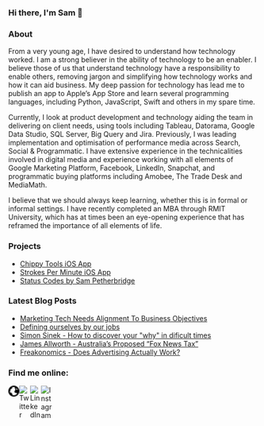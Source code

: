 ### Hi there, I'm Sam 👋

### About

From a very young age, I have desired to understand how technology worked. I am a strong believer in the ability of technology to be an enabler. I believe those of us that understand technology have a responsibility to enable others, removing jargon and simplifying how technology works and how it can aid business. My deep passion for technology has lead me to publish an app to Apple’s App Store and learn several programming languages, including Python, JavaScript, Swift and others in my spare time.

Currently, I look at product development and technology aiding the team in delivering on client needs, using tools including Tableau, Datorama, Google Data Studio, SQL Server, Big Query and Jira. Previously, I was leading implementation and optimisation of performance media across Search, Social & Programmatic. I have extensive experience in the technicalities involved in digital media and experience working with all elements of Google Marketing Platform, Facebook, LinkedIn, Snapchat, and programmatic buying platforms including Amobee, The Trade Desk and MediaMath.

I believe that we should always keep learning, whether this is in formal or informal settings. I have recently completed an MBA through RMIT University, which has at times been an eye-opening experience that has reframed the importance of all elements of life.

### Projects

- [Chippy Tools iOS App][chippyTools]
- [Strokes Per Minute iOS App][websiteSPM]
- [Status Codes by Sam Petherbridge][websitehttpstatus]

### Latest Blog Posts

<!-- BLOG-POST-LIST:START -->
- [Marketing Tech Needs Alignment To Business Objectives](https://peth.me/blog/2021/07/martech-business-alignment/)
- [Defining ourselves by our jobs](https://peth.me/blog/2021/07/why-we-define-ourselves-by-our-jobs/)
- [Simon Sinek - How to discover your "why" in dificult times](https://peth.me/blog/2021/05/simon-sinek/)
- [James Allworth - Australia’s Proposed “Fox News Tax”](https://peth.me/blog/2021/01/james-allworth/)
- [Freakonomics - Does Advertising Actually Work?](https://peth.me/blog/2021/01/freakanomics/)
<!-- BLOG-POST-LIST:END -->

### Find me online:

[<img align="left" alt="Website" width="22px" src="https://raw.githubusercontent.com/iconic/open-iconic/master/svg/globe.svg" />][website]
[<img align="left" alt="Twitter" width="22px" src="https://cdn.jsdelivr.net/npm/simple-icons@v3/icons/twitter.svg" />][twitter]
[<img align="left" alt="LinkedIn" width="22px" src="https://cdn.jsdelivr.net/npm/simple-icons@v3/icons/linkedin.svg" />][linkedin]
[<img align="left" alt="Instagram" width="22px" src="https://cdn.jsdelivr.net/npm/simple-icons@v3/icons/instagram.svg" />][instagram]

<!-- <br /> -->

<!-- ### Languages and Tools:

<img align="left" alt="Django" width="26px" src="https://github.com/github/explore/raw/master/topics/django/django.png" />
<img align="left" alt="Git" width="26px" src="https://raw.githubusercontent.com/github/explore/80688e429a7d4ef2fca1e82350fe8e3517d3494d/topics/git/git.png" />
<img align="left" alt="GitHub" width="26px" src="https://raw.githubusercontent.com/github/explore/78df643247d429f6cc873026c0622819ad797942/topics/github/github.png" />
<img align="left" alt="HTML" width="26px" src="https://github.com/github/explore/raw/master/topics/html/html.png" />
<img align="left" alt="iOS" width="26px" src="https://github.com/github/explore/raw/80688e429a7d4ef2fca1e82350fe8e3517d3494d/topics/ios/ios.png" />
<img align="left" alt="JavaScript" width="26px" src="https://raw.githubusercontent.com/github/explore/80688e429a7d4ef2fca1e82350fe8e3517d3494d/topics/javascript/javascript.png" />
<img align="left" alt="Jekyll" width="26px" src="https://github.com/github/explore/raw/master/topics/jekyll/jekyll.png" />
<img align="left" alt="MySQL" width="26px" src="https://raw.githubusercontent.com/github/explore/80688e429a7d4ef2fca1e82350fe8e3517d3494d/topics/mysql/mysql.png" />
<img align="left" alt="Python" width="26px" src="https://github.com/github/explore/raw/master/topics/python/python.png" />
<img align="left" alt="SQL" width="26px" src="https://raw.githubusercontent.com/github/explore/80688e429a7d4ef2fca1e82350fe8e3517d3494d/topics/sql/sql.png" />
<img align="left" alt="Swift" width="26px" src="https://github.com/github/explore/raw/master/topics/swift/swift.png" /> -->

[website]: https://peth.me
[twitter]: https://www.twitter.com/MrSamPeth
[linkedin]: https://www.linkedin.com/in/SamPetherbridge
[instagram]: https://instagram.com/MrSamPeth
[websiteSPM]: https://peth.me/projects/strokes-per-minute/
[websitehttpstatus]: https://statuscodes.peth.me/
[chippyTools]: https://chippy.tools/
